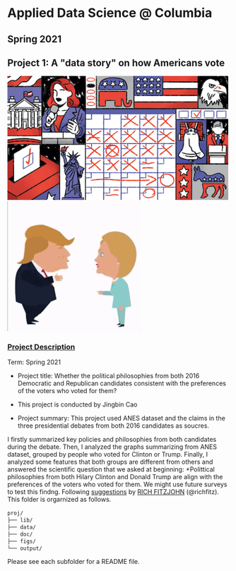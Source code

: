 # Applied Data Science @ Columbia
## Spring 2021
## Project 1: A "data story" on how Americans vote

<img src="figs/title1.jpeg" width="500">
<img src="figs/1fb7ef0093d946a3a23cbb9dccdda5f6_th.gif" width="300">

### [Project Description](doc/)

Term: Spring 2021

+ Project title: Whether the political philosophies from both 2016 Democratic and Republican candidates consistent with the preferences of the voters who voted for them?
+ This project is conducted by Jingbin Cao

+ Project summary: This project used ANES dataset and the claims in the three presidential debates from both 2016 candidates as soucres.

I firstly summarized key policies and philosophies from both candidates during the debate. Then, I analyzed the graphs summarizing from ANES dataset, grouped by people who voted for Clinton or Trump. Finally, I analyzed some features that both groups are different from others and answered the scientific question that we asked at beginning:
+Polittical philosophies from both Hilary Clinton and Donald Trump are align with the preferences of the voters who voted for them. 
We might use future surveys to test this findng.
Following [suggestions](http://nicercode.github.io/blog/2013-04-05-projects/) by [RICH FITZJOHN](http://nicercode.github.io/about/#Team) (@richfitz). This folder is orgarnized as follows.

```
proj/
├── lib/
├── data/
├── doc/
├── figs/
└── output/
```

Please see each subfolder for a README file.
